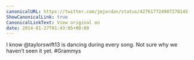```yaml
---
canonicalURL: https://twitter.com/jmjordan/status/427617724907270145
ShowCanonicalLink: true
CanonicalLinkText: View original on
date: 2014-01-27T01:43:05+00:00
---
```

I know @taylorswift13 is dancing during every song. Not sure why we haven’t seen it yet. #Grammys